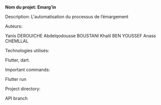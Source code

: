 **Nom du projet: Emarg’in**



Description:
L'automatisation du processus de l’émargement

Auteurs:

Yanis DEROUICHE 
Abdelqodousse BOUSTANI
Khalil BEN YOUSSEF
Anass CHEMLLAL

Technologies utilisés:

Flutter, dart.


Important commands:

Flutter run

Project directory:

API branch

